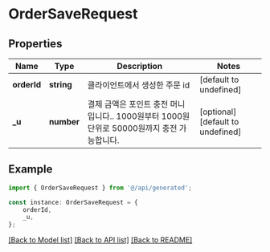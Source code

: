 # OrderSaveRequest


## Properties

Name | Type | Description | Notes
------------ | ------------- | ------------- | -------------
**orderId** | **string** | 클라이언트에서 생성한 주문 id | [default to undefined]
**_u** | **number** | 결제 금액은 포인트 충전 머니입니다.. 1000원부터 1000원 단위로 50000원까지 충전 가능합니다. | [optional] [default to undefined]

## Example

```typescript
import { OrderSaveRequest } from '@/api/generated';

const instance: OrderSaveRequest = {
    orderId,
    _u,
};
```

[[Back to Model list]](../README.md#documentation-for-models) [[Back to API list]](../README.md#documentation-for-api-endpoints) [[Back to README]](../README.md)
